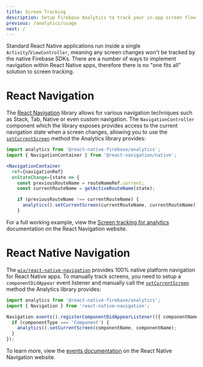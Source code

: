 ```yaml
---
title: Screen Tracking
description: Setup Firebase Analytics to track your in-app screen flow.
previous: /analytics/usage
next: /
---
```


Standard React Native applications run inside a single `Activity`/`ViewController`, meaning any screen changes won't be
tracked by the native Firebase SDKs. There are a number of ways to implement navigation within React Native apps,
therefore there is no "one fits all" solution to screen tracking.

# React Navigation

The [React Navigation](https://reactnavigation.org/) library allows for various navigation techniques such as
Stack, Tab, Native or even custom navigation. The `NavigationController` component which the library exposes provides
access to the current navigation state when a screen changes, allowing you to use the [`setCurrentScreen`](/reference/analytics#setCurrentScreen)
method the Analytics library provides:

```jsx
import analytics from '@react-native-firebase/analytics';
import { NavigationContainer } from '@react-navigation/native';

<NavigationContainer
  ref={navigationRef}
  onStateChange={state => {
    const previousRouteName = routeNameRef.current;
    const currentRouteName = getActiveRouteName(state);

    if (previousRouteName !== currentRouteName) {
      analytics().setCurrentScreen(currentRouteName, currentRouteName);
    }
```

For a full working example, view the [Screen tracking for analytics](https://reactnavigation.org/docs/screen-tracking/)
documentation on the React Navigation website.

# React Native Navigation

The [`wix/react-native-navigation`](https://github.com/wix/react-native-navigation) provides 100% native platform navigation
for React Native apps. To manually track screens, you need to setup a `componentDidAppear` event listener and manually call the
[`setCurrentScreen`](/reference/analytics#setCurrentScreen) method the Analytics library provides:

```js
import analytics from '@react-native-firebase/analytics';
import { Navigation } from 'react-native-navigation';

Navigation.events().registerComponentDidAppearListener(({ componentName, componentType }) => {
  if (componentType === 'Component') {
    analytics().setCurrentScreen(componentName, componentName);
  }
});
```

To learn more, view the [events documentation](https://wix.github.io/react-native-navigation/api/events#componentdidappear)
on the React Native Navigation website.
